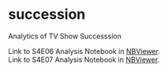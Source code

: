 # succession
Analytics of TV Show Successsion

Link to S4E06 Analysis Notebook in [NBViewer](https://nbviewer.org/github/MauroDelNook/succession/blob/main/succession_4x06_text_analysis.ipynb).  
Link to S4E07 Analysis Notebook in [NBViewer](https://nbviewer.org/github/MauroDelNook/succession/blob/main/succession_4x07_text_analysis.ipynb).
